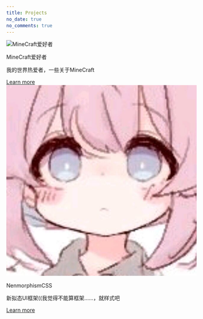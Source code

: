 ```yaml
---
title: Projects
no_date: true
no_comments: true
---
```


<div class="card-grid">
    <div class="card">
        <div class="cover-img">
            <img src="https://dll.mmcee.cn/ehmcpan/20200421/1/5e9e84f7a823cCLSUFFfavicon.ico" alt="MineCraft爱好者">
        </div>
        <div class="content">
            <p class="title">MineCraft爱好者</p>
            <p class="description">我的世界热爱者，一些关于MineCraft</p>
        </div>
        <div class="actions">
            <a class="action-button-primary" href="https://www.mmcee.cn/">Learn more</a>
        </div>
    </div>
    <div class="card">
        <div class="cover-img">
            <img src="/theme-img/logo.png" alt="NenmorphismCSS">
        </div>
        <div class="content">
            <p class="title">NenmorphismCSS </p>
            <p class="description">新拟态UI框架((我觉得不能算框架……，就样式吧</p>
        </div>
        <div class="actions">
            <a class="action-button-primary" href="https://erhecy.github.io/NenmorphismCSS/">Learn more</a>
        </div>
    </div>

</div>
